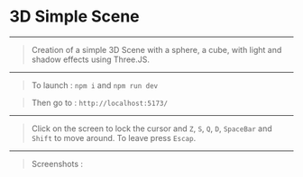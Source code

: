 # 3D Simple Scene

---

> Creation of a simple 3D Scene with a sphere, a cube, with light and shadow effects using Three.JS.

---

> To launch : `npm i` and `npm run dev`

> Then go to : `http://localhost:5173/`

---

> Click on the screen to lock the cursor and `Z`, `S`, `Q`, `D`, `SpaceBar` and `Shift` to move around. To leave press `Escap`.

---

> Screenshots :

